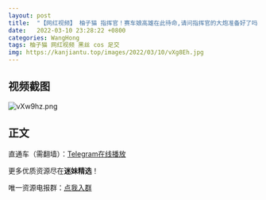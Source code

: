 ```yaml
---
layout: post
title:  "【网红视频】 柚子猫 指挥官！赛车娘高雄在此待命,请问指挥官的大炮准备好了吗"
date:   2022-03-10 23:28:22 +0800
categories: WangHong
tags: 柚子猫 网红视频 黑丝 cos 足交
img: https://kanjiantu.top/images/2022/03/10/vXg8Eh.jpg
---
```



## 视频截图

![vXw9hz.png](https://kanjiantu.top/images/2022/03/10/vXgLtI.png)

## 正文

直通车（需翻墙）：[Telegram在线播放](https://t.me/mimeijingxuan/14)

更多优质资源尽在**迷妹精选**！

唯一资源电报群：[点我入群](https://t.me/mimeijingxuan)


